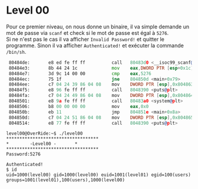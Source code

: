 # Level 00

Pour ce premier niveau, on nous donne un binaire, il va simple demande un mot de passe via `scanf` et check si le mot de passe est égal à `5276`.<br/>
Si ne n'est pas le cas il va afficher `Invalid Password!` et quitter le programme. Sinon il va afficher `Authenticated!` et exécuter la commande `/bin/sh`.<br/>

```asm
 80484de:       e8 ed fe ff ff          call   80483d0 <__isoc99_scanf@plt>		; Execute scanf with "%d" as format
 80484e3:       8b 44 24 1c             mov    eax,DWORD PTR [esp+0x1c]
 80484e7:       3d 9c 14 00 00          cmp    eax,5276							; Compare the input with 5276
 80484ec:       75 1f                   jne    804850d <main+0x79>				; If not equal jump to 804850d
 80484ee:       c7 04 24 39 86 04 08    mov    DWORD PTR [esp],0x8048639		; Else put "Authenticated!" in the stack
 80484f5:       e8 96 fe ff ff          call   8048390 <puts@plt>				; Call puts
 80484fa:       c7 04 24 49 86 04 08    mov    DWORD PTR [esp],0x8048649		; Put "/bin/sh" in the stack
 8048501:       e8 9a fe ff ff          call   80483a0 <system@plt>				; Call system
 8048506:       b8 00 00 00 00          mov    eax,0x0							; Put 0 in eax
 804850b:       eb 11                   jmp    804851e <main+0x8a>				; Quit the program with $eax
 804850d:       c7 04 24 51 86 04 08    mov    DWORD PTR [esp],0x8048651		; Put "Invalid Password!" in the stack
 8048514:       e8 77 fe ff ff          call   8048390 <puts@plt>				; Call puts

```

```
level00@OverRide:~$ ./level00
***********************************
* 	     -Level00 -		  *
***********************************
Password:5276

Authenticated!
$ id
uid=1000(level00) gid=1000(level00) euid=1001(level01) egid=100(users) groups=1001(level01),100(users),1000(level00)
```

